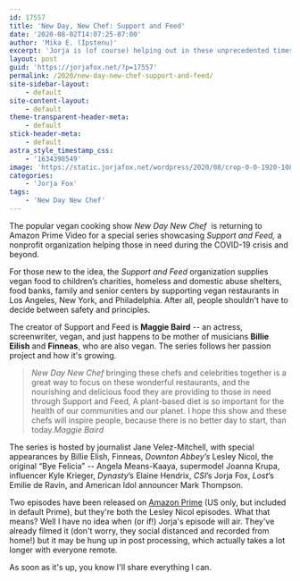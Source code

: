 ```yaml
---
id: 17557
title: 'New Day, New Chef: Support and Feed'
date: '2020-08-02T14:07:25-07:00'
author: 'Mika E. (Ipstenu)'
excerpt: 'Jorja is (of course) helping out in these unprecedented times, raising money for vegan food to those in need.'
layout: post
guid: 'https://jorjafox.net/?p=17557'
permalink: /2020/new-day-new-chef-support-and-feed/
site-sidebar-layout:
    - default
site-content-layout:
    - default
theme-transparent-header-meta:
    - default
stick-header-meta:
    - default
astra_style_timestamp_css:
    - '1634398549'
image: 'https://static.jorjafox.net/wordpress/2020/08/crop-0-0-1920-1080-0-NDNC-SF-sm.jpg'
categories:
    - 'Jorja Fox'
tags:
    - 'New Day New Chef'
---
```


The popular vegan cooking show <em>New Day New Chef</em>&nbsp; is returning to Amazon Prime Video for a special series showcasing&nbsp;<em>Support and Feed,</em> a nonprofit organization helping those in need during the COVID-19 crisis and beyond.&nbsp;

For those new to the idea, the <em>Support and Feed</em> organization supplies vegan food to children’s charities, homeless and domestic abuse shelters, food banks, family and senior centers by supporting vegan restaurants in Los Angeles, New York, and Philadelphia. After all, people shouldn't have to decide between safety and principles.

The creator of Support and Feed is **Maggie Baird** -- an actress, screenwriter, vegan, and just happens to be mother of musicians&nbsp;**Billie Eilish**&nbsp;and&nbsp;**Finneas**, who are also vegan. The series follows her passion project and how it's growing.

<blockquote class="wp-block-quote"><em>New Day New Chef</em>&nbsp;bringing these chefs and celebrities together is a great way to focus on these wonderful restaurants, and the nourishing and delicious food they are providing to those in need through Support and Feed, A plant-based diet is so important for the health of our communities and our planet. I hope this show and these chefs will inspire people, because there is no better day to start, than today.<cite>Maggie Baird</cite></blockquote>

The series is hosted by journalist Jane Velez-Mitchell, with special appearances by Billie Elish, Finneas, <em>Downton Abbey’s</em> Lesley Nicol, the original “Bye Felicia” -- Angela Means-Kaaya, supermodel Joanna Krupa, influencer Kyle Krieger,<em> Dynasty</em>’s Elaine Hendrix, <em>CSI</em>’s Jorja Fox, <em>Lost</em>’s Emilie de Ravin, and American Idol announcer Mark Thompson.

Two episodes have been released on <a href="https://www.amazon.com/gp/video/detail/B08B7GS4XV">Amazon Prime</a> (US only, but included in default Prime), but they're both the Lesley Nicol episodes. What that means? Well I have no idea when (or if!) Jorja's episode will air. They've already filmed it (don't worry, they social distanced and recorded from home!) but it may be hung up in post processing, which actually takes a lot longer with everyone remote.

As soon as it's up, you know I'll share everything I can.
